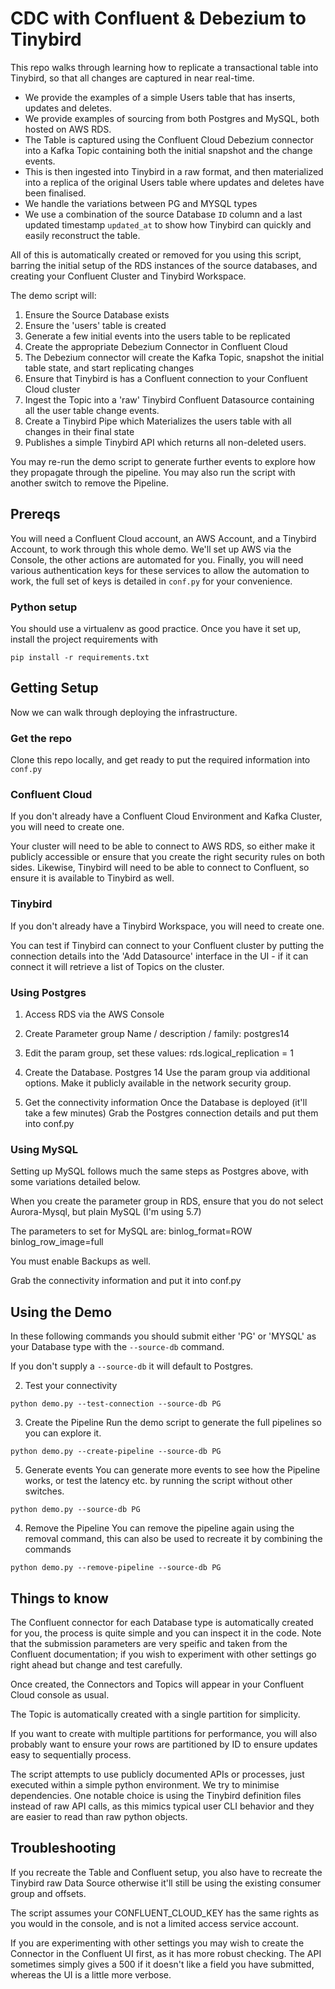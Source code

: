 # CDC with Confluent & Debezium to Tinybird

This repo walks through learning how to replicate a transactional table into Tinybird, so that all changes are captured in near real-time.

* We provide the examples of a simple Users table that has inserts, updates and deletes.
* We provide examples of sourcing from both Postgres and MySQL, both hosted on AWS RDS.
* The Table is captured using the Confluent Cloud Debezium connector into a Kafka Topic containing both the initial snapshot and the change events.
* This is then ingested into Tinybird in a raw format, and then materialized into a replica of the original Users table where updates and deletes have been finalised.
* We handle the variations between PG and MYSQL types
* We use a combination of the source Database ``ID`` column and a last updated timestamp ``updated_at`` to show how Tinybird can quickly and easily reconstruct the table.

All of this is automatically created or removed for you using this script, barring the initial setup of the RDS instances of the source databases, and creating your Confluent Cluster and Tinybird Workspace. 

The demo script will:

1. Ensure the Source Database exists
2. Ensure the 'users' table is created
3. Generate a few initial events into the users table to be replicated
4. Create the appropriate Debezium Connector in Confluent Cloud
5. The Debezium connector will create the Kafka Topic, snapshot the initial table state, and start replicating changes
6. Ensure that Tinybird is has a Confluent connection to your Confluent Cloud cluster
7. Ingest the Topic into a 'raw' Tinybird Confluent Datasource containing all the user table change events.
8. Create a Tinybird Pipe which Materializes the users table with all changes in their final state
9. Publishes a simple Tinybird API which returns all non-deleted users.

You may re-run the demo script to generate further events to explore how they propagate through the pipeline.
You may also run the script with another switch to remove the Pipeline.

## Prereqs

You will need a Confluent Cloud account, an AWS Account, and a Tinybird Account, to work through this whole demo.
We'll set up AWS via the Console, the other actions are automated for you.
Finally, you will need various authentication keys for these services to allow the automation to work, the full set of keys is detailed in ``conf.py`` for your convenience.

### Python setup
You should use a virtualenv as good practice.
Once you have it set up, install the project requirements with 

```
pip install -r requirements.txt
```

## Getting Setup

Now we can walk through deploying the infrastructure.

### Get the repo

Clone this repo locally, and get ready to put the required information into ``conf.py``

### Confluent Cloud
If you don't already have a Confluent Cloud Environment and Kafka Cluster, you will need to create one.

Your cluster will need to be able to connect to AWS RDS, so either make it publicly accessible or ensure that you create the right security rules on both sides.
Likewise, Tinybird will need to be able to connect to Confluent, so ensure it is available to Tinybird as well.

### Tinybird
If you don't already have a Tinybird Workspace, you will need to create one.

You can test if Tinybird can connect to your Confluent cluster by putting the connection details into the 'Add Datasource' interface in the UI - if it can connect it will retrieve a list of Topics on the cluster.

### Using Postgres

1. Access RDS via the AWS Console
2. Create Parameter group
Name / description / family: postgres14

3. Edit the param group, set these values:
rds.logical_replication = 1

4. Create the Database.
Postgres 14
Use the param group via additional options.
Make it publicly available in the network security group.

5. Get the connectivity information
Once the Database is deployed (it'll take a few minutes)
Grab the Postgres connection details and put them into conf.py

### Using MySQL

Setting up MySQL follows much the same steps as Postgres above, with some variations detailed below.

When you create the parameter group in RDS, ensure that you do not select Aurora-Mysql, but plain MySQL (I'm using 5.7)

The parameters to set for MySQL are:
binlog_format=ROW
binlog_row_image=full

You must enable Backups as well.

Grab the connectivity information and put it into conf.py

## Using the Demo

In these following commands you should submit either 'PG' or 'MYSQL' as your Database type with the ``--source-db`` command. 

If you don't supply a ``--source-db`` it will default to Postgres.

2. Test your connectivity
```
python demo.py --test-connection --source-db PG
```

3. Create the Pipeline
Run the demo script to generate the full pipelines so you can explore it.
```
python demo.py --create-pipeline --source-db PG
```

5. Generate events
You can generate more events to see how the Pipeline works, or test the latency etc. by running the script without other switches.
```
python demo.py --source-db PG
```

4. Remove the Pipeline
You can remove the pipeline again using the removal command, this can also be used to recreate it by combining the commands
```
python demo.py --remove-pipeline --source-db PG
```

## Things to know

The Confluent connector for each Database type is automatically created for you, the process is quite simple and you can inspect it in the code. Note that the submission parameters are very speific and taken from the Confluent documentation; if you wish to experiment with other settings go right ahead but change and test carefully.

Once created, the Connectors and Topics will appear in your Confluent Cloud console as usual.

The Topic is automatically created with a single partition for simplicity.

If you want to create with multiple partitions for performance, you will also probably want to ensure your rows are partitioned by ID to ensure updates easy to sequentially process.

The script attempts to use publicly documented APIs or processes, just executed within a simple python environment. We try to minimise dependencies.
One notable choice is using the Tinybird definition files instead of raw API calls, as this mimics typical user CLI behavior and they are easier to read than raw python objects.

## Troubleshooting

If you recreate the Table and Confluent setup, you also have to recreate the Tinybird raw Data Source otherwise it'll still be using the existing consumer group and offsets.

The script assumes your CONFLUENT_CLOUD_KEY has the same rights as you would in the console, and is not a limited access service account.

If you are experimenting with other settings you may wish to create the Connector in the Confluent UI first, as it has more robust checking. The API sometimes simply gives a 500 if it doesn't like a field you have submitted, whereas the UI is a little more verbose.

